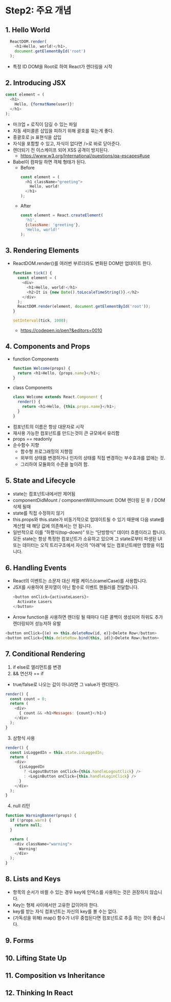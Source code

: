 # Step2: 주요 개념

## 1. Hello World
```Javascript
  ReactDOM.render(
    <h1>Hello, world!</h1>,
    document.getElementById('root')
  );
```
- 특정 ID DOM을 Root로 하여 React가 렌더링을 시작


## 2. Introducing JSX
```Javascript
const element = (
  <h1>
    Hello, {formatName(user)}!
  </h1>
);
```
- 마크업 + 로직이 담길 수 있는 파일
- 자동 세미콜론 삽입을 피하기 위해 괄호를 묶는게 좋다.
- 중괄호로 js 표현식을 삽입
- 자식을 포함할 수 있고, 자식이 없다면 />로 바로 닫아준다.
- 렌더되기 전 이스케이프 되어 XSS 공격이 방지된다.
  - https://www.w3.org/International/questions/qa-escapes#use
- Babel이 컴파일 하면 객체 형태가 된다.
  - Before
    ```Javascript
    const element = (
      <h1 className="greeting">
        Hello, world!
      </h1>
    );
    ```
  - After
    ```Javascript
    const element = React.createElement(
      'h1',
      {className: 'greeting'},
      'Hello, world!'
    );
    ```

## 3. Rendering Elements
- ReactDOM.render()를 여러번 부르더라도 변화된 DOM만 업데이트 한다.
  ```Javascript
  function tick() {
    const element = (
      <div>
        <h1>Hello, world!</h1>
        <h2>It is {new Date().toLocaleTimeString()}.</h2>
      </div>
    );
    ReactDOM.render(element, document.getElementById('root'));
  }

  setInterval(tick, 1000);
  ```
  - https://codepen.io/pen?&editors=0010

## 4. Components and Props
- function Components
  ```Javascript
  function Welcome(props) {
    return <h1>Hello, {props.name}</h1>;
  }
  ```
- class Components
  ```Javascript
  class Welcome extends React.Component {
    render() {
      return <h1>Hello, {this.props.name}</h1>;
    }
  }
  ```
- 컴포넌트의 이름은 항상 대문자로 시작
- 재사용 가능한 컴포넌트를 만드는것이 큰 규모에서 유리함
- props == readonly
- 순수함수 지향
  - 함수형 프로그래밍의 지향점
  - 외부의 상태를 변경하거나 인자의 상태를 직접 변경하는 부수효과를 없애는 것.
  - 그리하여 모듈화의 수준을 높이려 함.

## 5. State and Lifecycle
- state는 컴포넌트내에서만 제어됨
- componentDidMount / componentWillUnmount: DOM 렌더링 된 후 / DOM 삭제 될때
- state를 직접 수정하지 않기
- this.props와 this.state가 비동기적으로 업데이트될 수 있기 때문에 다음 state를 계산할 때 해당 값에 의존해서는 안 됩니다.
- 일반적으로 이를 “하향식(top-down)” 또는 “단방향식” 데이터 흐름이라고 합니다. 모든 state는 항상 특정한 컴포넌트가 소유하고 있으며 그 state로부터 파생된 UI 또는 데이터는 오직 트리구조에서 자신의 “아래”에 있는 컴포넌트에만 영향을 미칩니다.

## 6. Handling Events
- React의 이벤트는 소문자 대신 캐멀 케이스(camelCase)를 사용합니다.
- JSX를 사용하여 문자열이 아닌 함수로 이벤트 핸들러를 전달합니다.
  ```Javascript
  <button onClick={activateLasers}>
    Activate Lasers
  </button>
  ```
- Arrow function을 사용하면 렌더링 될 때마다 다른 콜백이 생성되어 하위도 추가 렌더링되어 성능저하 유발

```Javascript
<button onClick={(e) => this.deleteRow(id, e)}>Delete Row</button>
<button onClick={this.deleteRow.bind(this, id)}>Delete Row</button>
```

## 7. Conditional Rendering
1. if else로 엘리먼트를 변경
2. && 연산자 == if
  - true/false로 나오는 값이 아니라면 그 value가 렌더된다.
  ```Javascript
  render() {
    const count = 0;
    return (
      <div>
        { count && <h1>Messages: {count}</h1>}
      </div>
    );
  }

  ```
3. 삼항식 사용
  ```Javascript
  render() {
    const isLoggedIn = this.state.isLoggedIn;
    return (
      <div>
        {isLoggedIn
          ? <LogoutButton onClick={this.handleLogoutClick} />
          : <LoginButton onClick={this.handleLoginClick} />
        }
      </div>
    );
  }
  ```
4. null 리턴
  ```Javascript
  function WarningBanner(props) {
    if (!props.warn) {
      return null;
    }

    return (
      <div className="warning">
        Warning!
      </div>
    );
  }
  ```

## 8. Lists and Keys
- 항목의 순서가 바뀔 수 있는 경우 key에 인덱스를 사용하는 것은 권장하지 않습니다.
- Key는 형제 사이에서만 고유한 값이어야 한다.
- key를 받는 자식 컴포넌트는 자신의 key를 볼 수는 없다.
- (가독성을 위해) map() 함수가 너무 중첩된다면 컴포넌트로 추출 하는 것이 좋습니다.

## 9. Forms
## 10. Lifting State Up
## 11. Composition vs Inheritance
## 12. Thinking In React
